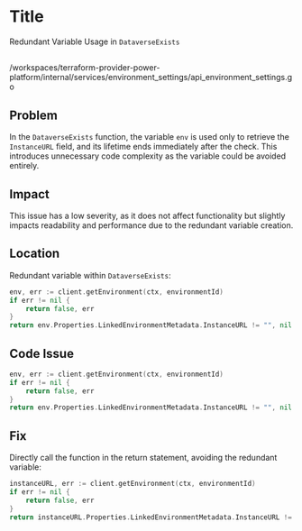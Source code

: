 # Title

Redundant Variable Usage in `DataverseExists`

##

/workspaces/terraform-provider-power-platform/internal/services/environment_settings/api_environment_settings.go

## Problem

In the `DataverseExists` function, the variable `env` is used only to retrieve the `InstanceURL` field, and its lifetime ends immediately after the check. This introduces unnecessary code complexity as the variable could be avoided entirely.

## Impact

This issue has a low severity, as it does not affect functionality but slightly impacts readability and performance due to the redundant variable creation.

## Location

Redundant variable within `DataverseExists`:

```go
env, err := client.getEnvironment(ctx, environmentId)
if err != nil {
    return false, err
}
return env.Properties.LinkedEnvironmentMetadata.InstanceURL != "", nil
```

## Code Issue

```go
env, err := client.getEnvironment(ctx, environmentId)
if err != nil {
    return false, err
}
return env.Properties.LinkedEnvironmentMetadata.InstanceURL != "", nil
```

## Fix

Directly call the function in the return statement, avoiding the redundant variable:

```go
instanceURL, err := client.getEnvironment(ctx, environmentId)
if err != nil {
    return false, err
}
return instanceURL.Properties.LinkedEnvironmentMetadata.InstanceURL != "", nil
```